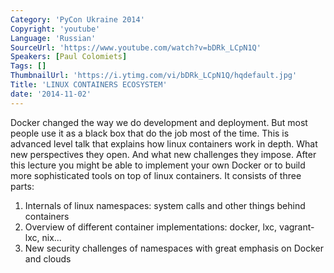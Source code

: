 ```yaml
---
Category: 'PyCon Ukraine 2014'
Copyright: 'youtube'
Language: 'Russian'
SourceUrl: 'https://www.youtube.com/watch?v=bDRk_LCpN1Q'
Speakers: [Paul Colomiets]
Tags: []
ThumbnailUrl: 'https://i.ytimg.com/vi/bDRk_LCpN1Q/hqdefault.jpg'
Title: 'LINUX CONTAINERS ECOSYSTEM'
date: '2014-11-02'
---
```

Docker changed the way we do development and deployment. But most people use it as a black box that do the job most of the time. This is advanced level talk that explains how linux containers work in depth. What new perspectives they open. And what new challenges they impose. After this lecture you might be able to implement your own Docker or to build more sophisticated tools on top of linux containers.
It consists of three parts:


  1. Internals of linux namespaces: system calls and other things behind containers
  2. Overview of different container implementations: docker, lxc, vagrant-lxc, nix...
  3. New security challenges of namespaces with great emphasis on Docker and clouds 